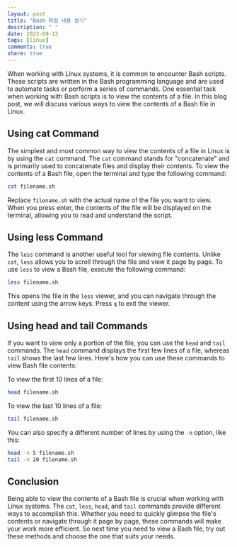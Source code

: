 ```yaml
---
layout: post
title: "Bash 파일 내용 보기"
description: " "
date: 2023-09-12
tags: [linux]
comments: true
share: true
---
```


When working with Linux systems, it is common to encounter Bash scripts. These scripts are written in the Bash programming language and are used to automate tasks or perform a series of commands. One essential task when working with Bash scripts is to view the contents of a file. In this blog post, we will discuss various ways to view the contents of a Bash file in Linux.

## Using cat Command

The simplest and most common way to view the contents of a file in Linux is by using the `cat` command. The `cat` command stands for "concatenate" and is primarily used to concatenate files and display their contents. To view the contents of a Bash file, open the terminal and type the following command:

```bash
cat filename.sh
```

Replace `filename.sh` with the actual name of the file you want to view. When you press enter, the contents of the file will be displayed on the terminal, allowing you to read and understand the script.

## Using less Command

The `less` command is another useful tool for viewing file contents. Unlike `cat`, `less` allows you to scroll through the file and view it page by page. To use `less` to view a Bash file, execute the following command:

```bash
less filename.sh
```

This opens the file in the `less` viewer, and you can navigate through the content using the arrow keys. Press `q` to exit the viewer.

## Using head and tail Commands

If you want to view only a portion of the file, you can use the `head` and `tail` commands. The `head` command displays the first few lines of a file, whereas `tail` shows the last few lines. Here's how you can use these commands to view Bash file contents:

To view the first 10 lines of a file:
```bash
head filename.sh
```

To view the last 10 lines of a file:
```bash
tail filename.sh
```

You can also specify a different number of lines by using the `-n` option, like this:
```bash
head -n 5 filename.sh
tail -n 20 filename.sh
```

## Conclusion

Being able to view the contents of a Bash file is crucial when working with Linux systems. The `cat`, `less`, `head`, and `tail` commands provide different ways to accomplish this. Whether you need to quickly glimpse the file's contents or navigate through it page by page, these commands will make your work more efficient. So next time you need to view a Bash file, try out these methods and choose the one that suits your needs.